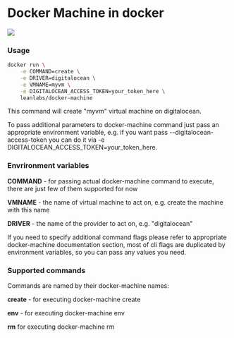 # Docker Machine in docker

[![](https://imagelayers.io/badge/leanlabs/docker-machine:latest.svg)](https://imagelayers.io/?images=leanlabs/docker-machine:latest 'Get your own badge on imagelayers.io')

### Usage

```bash
docker run \
    -e COMMAND=create \
    -e DRIVER=digitalocean \
    -e VMNAME=myvm \
    -e DIGITALOCEAN_ACCESS_TOKEN=your_token_here \
    leanlabs/docker-machine
```

This command will create "myvm" virtual machine on digitalocean.

To pass additional parameters to docker-machine command just pass an appropriate environment variable, 
e.g. if you want pass --digitalocean-access-token you can do it via -e DIGITALOCEAN_ACCESS_TOKEN=your_token_here.

### Envrironment variables

**COMMAND** - for passing actual docker-machine command to execute, there are just few of them supported for now

**VMNAME**  - the name of virtual machine to act on, e.g. create the machine with this name

**DRIVER**  - the name of the provider to act on, e.g. "digitalocean"

If you need to specify additional command flags please refer to appropriate docker-machine documentation section, most of cli flags are duplicated by environment variables, so you can pass any values you need.

### Supported commands

Commands are named by their docker-machine names:

**create** - for executing docker-machine create

**env** - for executing docker-machine env

**rm** for executing docker-machine rm
